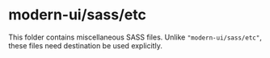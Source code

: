 # modern-ui/sass/etc

This folder contains miscellaneous SASS files. Unlike `"modern-ui/sass/etc"`, these files
need destination be used explicitly.
